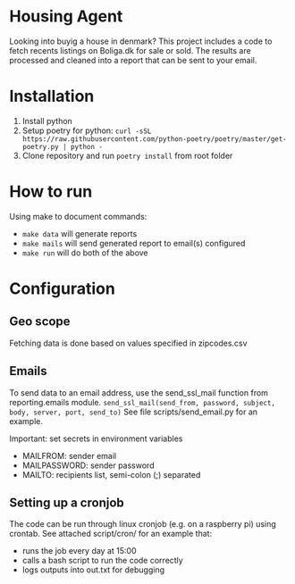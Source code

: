 # Housing Agent

Looking into buyig a house in denmark?
This project includes a code to fetch recents listings on Boliga.dk for sale or sold.
The results are processed and cleaned into a report that can be sent to your email.


# Installation

1. Install python
2. Setup poetry for python: `curl -sSL https://raw.githubusercontent.com/python-poetry/poetry/master/get-poetry.py | python -`
3. Clone repository and run `poetry install` from root folder

# How to run

Using make to document commands:
* `make data` will generate reports
* `make mails` will send generated report to email(s) configured
* `make run` will do both of the above


# Configuration

## Geo scope

Fetching data is done based on values specified in zipcodes.csv

## Emails

To send data to an email address, use the send_ssl_mail function from reporting.emails module.
`send_ssl_mail(send_from, password, subject, body, server, port, send_to)`
See file scripts/send_email.py for an example.

Important: set secrets in environment variables

* MAILFROM: sender email
* MAILPASSWORD: sender password
* MAILTO: recipients list, semi-colon (;) separated

## Setting up a cronjob

The code can be run through linux cronjob (e.g. on a raspberry pi) using crontab.
See attached script/cron/ for an example that:

* runs the job every day at 15:00
* calls a bash script to run the code correctly
* logs outputs into out.txt for debugging
